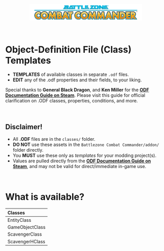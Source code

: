 <p align="center">
    <img width=70% src="assets/img/bzcc.png">
</p>

<br>

# Object-Definition File (Class) Templates
- **TEMPLATES** of available classes in separate `.odf` files.
- **EDIT** any of the .odf properties and their fields, to your liking.

Special thanks to **General Black Dragon**, and **Ken Miller** for the **[ODF Documentation Guide on Steam](https://steamcommunity.com/sharedfiles/filedetails/?id=1423355866)**. Please visit this guide for official clarification on .ODF classes, properties, conditions, and more.

<br>

## Disclaimer!
- All **.ODF** files are in the `classes/` folder.
- **DO NOT** use these assets in the `Battlezone Combat Commander/addon/` folder directly. 
- You **MUST** use these only as *templates* for your modding project(s).
- Values are pulled directly from the **[ODF Documentation Guide on Steam](https://steamcommunity.com/sharedfiles/filedetails/?id=1423355866)**, and may not be valid for direct/immediate in-game use.


<br>

# What is available?

| Classes |
| :------ |
| EntityClass |
| GameObjectClass |
| ScavengerClass |
| ScavengerHClass |
